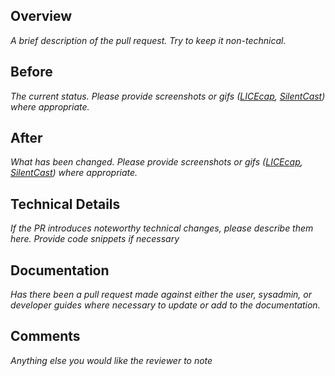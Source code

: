 Overview
----------------------------------------
_A brief description of the pull request. Try to keep it non-technical._

Before
----------------------------------------
_The current status. Please provide screenshots or gifs ([LICEcap](http://www.cockos.com/licecap/), [SilentCast](https://github.com/colinkeenan/silentcast)) where appropriate._

After
----------------------------------------
_What has been changed. Please provide screenshots or gifs ([LICEcap](http://www.cockos.com/licecap/), [SilentCast](https://github.com/colinkeenan/silentcast)) where appropriate._

Technical Details
----------------------------------------
_If the PR introduces noteworthy technical changes, please describe them here. Provide code snippets if necessary_

Documentation
---------------------------------------
_Has there been a pull request made against either the user, sysadmin, or developer guides where necessary to update or add to the documentation._

Comments
----------------------------------------
_Anything else you would like the reviewer to note_
